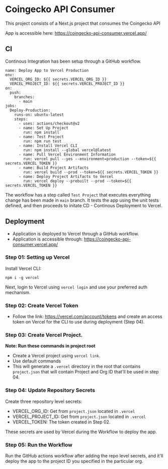 # Coingecko API Consumer

This project consists of a Next.js project that consumes the Coingecko API


App is accessible here: https://coingecko-api-consumer.vercel.app/

## CI

Continous Integration has been setup through a GitHub workflow.

```
name: Deploy App to Vercel Production
env:
  VERCEL_ORG_ID: ${{ secrets.VERCEL_ORG_ID }}
  VERCEL_PROJECT_ID: ${{ secrets.VERCEL_PROJECT_ID }}
on:
  push:
    branches:
      - main
jobs:
  Deploy-Production:
    runs-on: ubuntu-latest
    steps:
      - uses: actions/checkout@v2
      - name: Set Up Project
        run: npm install
      - name: Test Project
        run: npm run test
      - name: Install Vercel CLI
        run: npm install --global vercel@latest
      - name: Pull Vercel Environment Information
        run: vercel pull --yes --environment=production --token=${{ secrets.VERCEL_TOKEN }}
      - name: Build Project Artifacts
        run: vercel build --prod --token=${{ secrets.VERCEL_TOKEN }}
      - name: Deploy Project Artifacts to Vercel
        run: vercel deploy --prebuilt --prod --token=${{ secrets.VERCEL_TOKEN }}

```

The workflow has a step called `Test Project` that executes everything change has been made in `main` branch. It tests the app using the unit tests defined, and then proceeds to initate CD - Continous Deployment to Vercel.

## Deployment
- Application is deployed to Vercel through a GitHub workflow.
- Application is accessible through: https://coingecko-api-consumer.vercel.app/

### Step 01: Setting up Vercel

Install Vercel CLI:

```
npm i -g vercel
```

Next, login to Vercel using `vercel login` and use your preferred auth mechanism.

### Step 02: Create Vercel Token

- Follow the link: https://vercel.com/account/tokens and create an access token on Vercel for the CLI to use during deployment (Step 04). 

### Step 03: Create Vercel Project.

**Note: Run these commands in project root**

- Create a Vercel project using `vercel link`.
- Use default commands
- This will generate a `.vercel` directory in the root that contains `project.json` that will contain Project and Org ID that'll be used in step 04.

### Step 04: Update Repository Secrets

Create three repository level secrets:
- VERCEL_ORG_ID: Get from `project.json` located in `.vercel`
- VERCEL_PROJECT_ID: Get from `project.json` located in `.vercel`
- VERCEL_TOKEN: The token created in Step 02.

These secrets are used by Vercel during the Workflow to deploy the app.

### Step 05: Run the Workflow

Run the GitHub actions workflow after adding the repo level secrets, and it'll deploy the app to the project ID you specified in the particular org.

